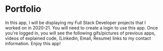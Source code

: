 # Portfolio

In this app, I will be displaying my Full Stack Developer projects that I worked on in 2020-21. You will need to create a login to use this app. Once you're logged in, you will see the following gifs/pictures of previous apps, videos of explained code, (Linkedin, Email, Resume) links to my contact information. Enjoy this app!
